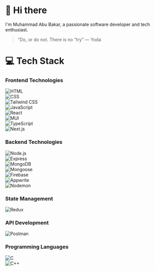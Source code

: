 # 👋 Hi there

I'm Muhammad Abu Bakar, a passionate software developer and tech enthusiast.  </br>

> “Do, or do not. There is no “try” — Yoda

# 💻 Tech Stack

### Frontend Technologies
![HTML](https://img.shields.io/badge/HTML-FFFFFF?logo=html5&logoColor=E34F26)  
![CSS](https://img.shields.io/badge/CSS-FFFFFF?logo=css3&logoColor=1572B6)  
![Tailwind CSS](https://img.shields.io/badge/Tailwind_CSS-FFFFFF?logo=tailwindcss&logoColor=06B6D4)  
![JavaScript](https://img.shields.io/badge/JavaScript-FFFFFF?logo=javascript&logoColor=F7DF1E)  
![React](https://img.shields.io/badge/React-FFFFFF?logo=react&logoColor=61DAFB)  
![MUI](https://img.shields.io/badge/MUI-FFFFFF?logo=mui&logoColor=007FFF)  
![TypeScript](https://img.shields.io/badge/TypeScript-FFFFFF?logo=typescript&logoColor=3178C6)  
![Next.js](https://img.shields.io/badge/Next.js-FFFFFF?logo=nextdotjs&logoColor=000000)  

### Backend Technologies
![Node.js](https://img.shields.io/badge/Node.js-FFFFFF?logo=nodedotjs&logoColor=8CC84B)  
![Express](https://img.shields.io/badge/Express-FFFFFF?logo=express&logoColor=000000)  
![MongoDB](https://img.shields.io/badge/MongoDB-FFFFFF?logo=mongodb&logoColor=47A248)  
![Mongoose](https://img.shields.io/badge/Mongoose-FFFFFF?logo=mongoose&logoColor=880000)  
![Firebase](https://img.shields.io/badge/Firebase-FFFFFF?logo=firebase&logoColor=FFCA28)  
![Appwrite](https://img.shields.io/badge/Appwrite-FFFFFF?logo=appwrite&logoColor=2E5BFF)  
![Nodemon](https://img.shields.io/badge/Nodemon-FFFFFF?logo=nodemon&logoColor=76D04B)  

### State Management
![Redux](https://img.shields.io/badge/Redux-FFFFFF?logo=redux&logoColor=764ABC)  

### API Development
![Postman](https://img.shields.io/badge/Postman-FFFFFF?logo=postman&logoColor=FF6C37)  

### Programming Languages
![C](https://img.shields.io/badge/C-FFFFFF?logo=c&logoColor=A8B9CC)  
![C++](https://img.shields.io/badge/C++-FFFFFF?logo=c%2B%2B&logoColor=00599C)  



